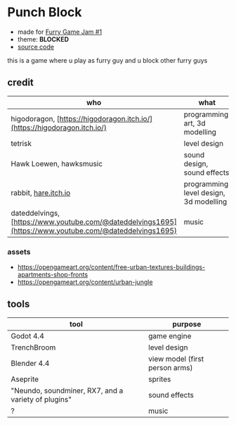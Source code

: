 # Punch Block

- made for [Furry Game Jam #1](https://itch.io/jam/furries)
- theme: **BLOCKED**
- [source code](https://github.com/higodoragon/punch_block)

this is a game where u play as furry guy and u block other furry guys

## credit

| who                                                                                                     | what                                    |
| ------------------------------------------------------------------------------------------------------- | --------------------------------------- |
| higodoragon, [https://higodoragon.itch.io/](https://higodoragon.itch.io/)                               | programming, art, 3d modelling          |
| tetrisk                                                                                                 | level design                            |
| Hawk Loewen, hawksmusic                                                                                 | sound design, sound effects             |
| rabbit, [hare.itch.io](hare.itch.io)                                                                    | programming, level design, 3d modelling |
| dateddelvings, [https://www.youtube.com/@dateddelvings1695](https://www.youtube.com/@dateddelvings1695) | music                                   |

### assets

- https://opengameart.org/content/free-urban-textures-buildings-apartments-shop-fronts
- https://opengameart.org/content/urban-jungle

## tools

| tool                                                | purpose                        |
| --------------------------------------------------- | ------------------------------ |
| Godot 4.4                                           | game engine                    |
| TrenchBroom                                         | level design                   |
| Blender 4.4                                         | view model (first person arms) |
| Aseprite                                            | sprites                        |
| "Neundo, soundminer, RX7, and a variety of plugins" | sound effects                  |
| ?                                                   | music                          |
